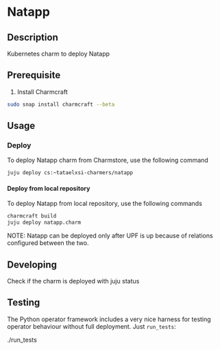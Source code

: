 <!-- Copyright 2020 Tata Elxsi

 Licensed under the Apache License, Version 2.0 (the License); you may
 not use this file except in compliance with the License. You may obtain
 a copy of the License at

         http://www.apache.org/licenses/LICENSE-2.0

 Unless required by applicable law or agreed to in writing, software
 distributed under the License is distributed on an AS IS BASIS, WITHOUT
 WARRANTIES OR CONDITIONS OF ANY KIND, either express or implied. See the
 License for the specific language governing permissions and limitations
 under the License.

 For those usages not covered by the Apache License, Version 2.0 please
 contact: canonical@tataelxsi.onmicrosoft.com

 To get in touch with the maintainers, please contact:
 canonical@tataelxsi.onmicrosoft.com
-->

# Natapp

## Description

Kubernetes charm to deploy Natapp

## Prerequisite

1. Install Charmcraft

```bash
sudo snap install charmcraft --beta
```

## Usage

### Deploy

To deploy Natapp charm from Charmstore, use the following command

```bash
juju deploy cs:~tataelxsi-charmers/natapp
```

#### Deploy from local repository

To deploy Natapp from local repository, use the following commands

```bash
charmcraft build
juju deploy natapp.charm
```

NOTE: Natapp can be deployed only after UPF is up because of
      relations configured between the two.

## Developing

Check if the charm is deployed with juju status

## Testing

The Python operator framework includes a very nice harness for testing
operator behaviour without full deployment. Just `run_tests`:

   ./run_tests
